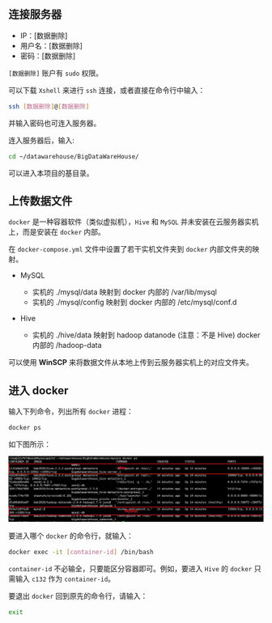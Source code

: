 ## 连接服务器

 - IP：[数据删除]
 - 用户名：[数据删除]
 - 密码：[数据删除]

`[数据删除]` 账户有 `sudo` 权限。

可以下载 `Xshell` 来进行 `ssh` 连接，或者直接在命令行中输入：

```sh
ssh [数据删除]@[数据删除]
```

并输入密码也可连入服务器。

连入服务器后，输入:

```sh
cd ~/datawarehouse/BigDataWareHouse/
```

可以进入本项目的基目录。

## 上传数据文件

`docker` 是一种容器软件（类似虚拟机），`Hive` 和 `MySQL` 并未安装在云服务器实机上，而是安装在 `docker` 内部。

在 `docker-compose.yml` 文件中设置了若干实机文件夹到 `docker` 内部文件夹的映射。

 - MySQL
   - 实机的 ./mysql/data 映射到 docker 内部的 /var/lib/mysql
   - 实机的 ./mysql/config 映射到 docker 内部的 /etc/mysql/conf.d

 - Hive
   - 实机的 ./hive/data 映射到 hadoop datanode (注意：不是 Hive) docker 内部的 /hadoop-data

可以使用 **WinSCP** 来将数据文件从本地上传到云服务器实机上的对应文件夹。

## 进入 docker

输入下列命令，列出所有 `docker` 进程：

```sh
docker ps
```

如下图所示：

![docker-ps](./docker-ps.png)

要进入哪个 `docker` 的命令行，就输入：

```sh
docker exec -it [container-id] /bin/bash
```

`container-id` 不必输全，只要能区分容器即可。例如，要进入 `Hive` 的 `docker` 只需输入 `c132` 作为 `container-id`。

要退出 `docker` 回到原先的命令行，请输入：

```sh
exit
```

